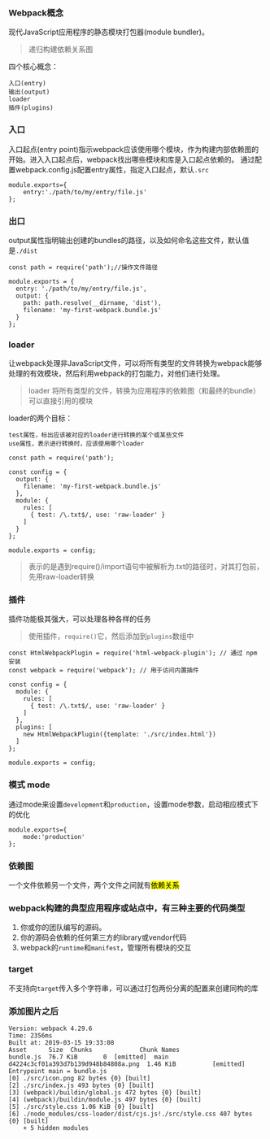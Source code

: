 ### Webpack概念
现代JavaScript应用程序的静态模块打包器(module bundler)。
> 递归构建依赖关系图

四个核心概念：
    
    入口(entry)
    输出(output)
    loader
    插件(plugins)

### 入口
入口起点(entry point)指示webpack应该使用哪个模块，作为构建内部依赖图的开始。进入入口起点后，webpack找出哪些模块和库是入口起点依赖的。
通过配置webpack.config.js配置entry属性，指定入口起点，默认<code>.src</code>
```
module.exports={
    entry:'./path/to/my/entry/file.js'
};
```

### 出口
output属性指明输出创建的bundles的路径，以及如何命名这些文件，默认值是<code>./dist</code>
```
const path = require('path');//操作文件路径

module.exports = {
  entry: './path/to/my/entry/file.js',
  output: {
    path: path.resolve(__dirname, 'dist'),
    filename: 'my-first-webpack.bundle.js'
  }
};
```

### loader
让webpack处理非JavaScript文件，可以将所有类型的文件转换为webpack能够处理的有效模块，然后利用webpack的打包能力，对他们进行处理。

> loader 将所有类型的文件，转换为应用程序的依赖图（和最终的bundle）可以直接引用的模块

loader的两个目标：
    
    test属性，标出应该被对应的loader进行转换的某个或某些文件
    use属性，表示进行转换时，应该使用哪个loader

```
const path = require('path');

const config = {
  output: {
    filename: 'my-first-webpack.bundle.js'
  },
  module: {
    rules: [
      { test: /\.txt$/, use: 'raw-loader' }
    ]
  }
};

module.exports = config;
```
> 表示的是遇到require()/import语句中被解析为.txt的路径时，对其打包前，先用raw-loader转换

### 插件
插件功能极其强大，可以处理各种各样的任务

> 使用插件，<code>require()</code>它，然后添加到<code>plugins</code>数组中

```
const HtmlWebpackPlugin = require('html-webpack-plugin'); // 通过 npm 安装
const webpack = require('webpack'); // 用于访问内置插件

const config = {
  module: {
    rules: [
      { test: /\.txt$/, use: 'raw-loader' }
    ]
  },
  plugins: [
    new HtmlWebpackPlugin({template: './src/index.html'})
  ]
};

module.exports = config;
```

### 模式 mode
通过mode来设置<code>development</code>和<code>production</code>，设置mode参数，启动相应模式下的优化
```
module.exports={
    mode:'production'
};
```

### 依赖图
一个文件依赖另一个文件，两个文件之间就有<mark>依赖关系</mark>

### webpack构建的典型应用程序或站点中，有三种主要的代码类型

1. 你或你的团队编写的源码。
2. 你的源码会依赖的任何第三方的library或vendor代码
3. webpack的<code>runtime</code>和<code>manifest</code>，管理所有模块的交互

### target
不支持向<code>target</code>传入多个字符串，可以通过打包两份分离的配置来创建同构的库



### 添加图片之后

    Version: webpack 4.29.6
    Time: 2356ms
    Built at: 2019-03-15 19:33:08
    Asset      Size  Chunks             Chunk Names
    bundle.js  76.7 KiB       0  [emitted]  main
    d4224c3cf01a393d7b139d948b84808a.png  1.46 KiB          [emitted]  
    Entrypoint main = bundle.js
    [0] ./src/icon.png 82 bytes {0} [built]
    [2] ./src/index.js 493 bytes {0} [built]
    [3] (webpack)/buildin/global.js 472 bytes {0} [built]
    [4] (webpack)/buildin/module.js 497 bytes {0} [built]
    [5] ./src/style.css 1.06 KiB {0} [built]
    [6] ./node_modules/css-loader/dist/cjs.js!./src/style.css 407 bytes {0} [built]
        + 5 hidden modules
